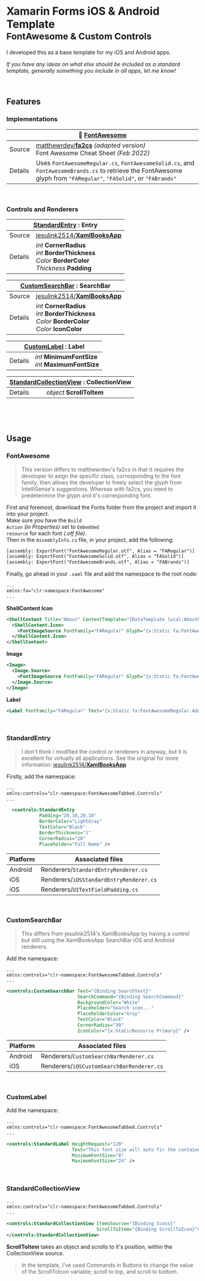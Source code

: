 <h1>Xamarin Forms iOS &amp; Android Template<br><sup>FontAwesome &amp; Custom Controls</sup></h1>
<p>I developed this as a base template for my iOS and Android apps.</p>
<p><i>If you have any ideas on what else should be included as a standard template, generally something you include in all apps, let me know!</i></p>

<p>&nbsp;</p>
<h2>Features</h2>
<h3>Implementations</h3>
<table>
  <thead>
    <tr>
      <th colspan="2">🌟 <b><a href="#FontAwesome">FontAwesome</a></b></th>
    </tr>
  </thead>
  <tbody>
    <tr>
      <td>Source</td>
      <td><a href="https://github.com/matthewrdev/fa2cs">matthewrdev/<b>fa2cs</b></a> <i>(adapted version)</i><br>Font Awesome Cheat Sheet <i>(Feb 2022)</i></td>
    </tr>
    <tr>
      <td>Details</td>
      <td>
        Uses <code>FontAwesomeRegular.cs</code>, <code>FontAwesomeSolid.cs</code>, and <code>FontAwesomeBrands.cs</code> to retrieve the FontAwesome glyph from <code>"FARegular"</code>, <code>"FASolid"</code>, or <code>"FABrands"</code>
      </td>
    </tr>
  </tbody>
</table>

<p>&nbsp;</p>
<h3>Controls and Renderers</h3>

<table>
  <thead>
    <tr>
      <th colspan="2"><a href="#StandardEntry">StandardEntry</a> : Entry</th>
    </tr>
  </thead>
  <tbody>
    <tr>
      <td>Source</td>
      <td><a href="https://github.com/jesulink2514/XamBooksApp/tree/feature/feat-entry">jesulink2514/<b>XamlBooksApp</b></a></td>
    </tr>
    <tr>
      <td>Details</td>
      <td>
        <i>int</i> <b>CornerRadius</b><br>
        <i>int</i> <b>BorderThickness</b><br>
        <i>Color</i> <b>BorderColor</b><br>
        <i>Thickness</i> <b>Padding</b>
      </td>
    </tr>
  </tbody>
</table>

<table>
  <thead>
    <tr>
      <th colspan="2"><a href="#CustomSearchBar">CustomSearchBar</a> : SearchBar</th>
    </tr>
  </thead>
  <tbody>
    <tr>
      <td>Source</td>
      <td><a href="https://github.com/jesulink2514/XamBooksApp/tree/feature/feat-entry">jesulink2514/<b>XamlBooksApp</b></a></td>
    </tr>
    <tr>
      <td>Details</td>
      <td>
        <i>int</i> <b>CornerRadius</b><br>
        <i>int</i> <b>BorderThickness</b><br>
        <i>Color</i> <b>BorderColor</b><br>
        <i>Color</i> <b>IconColor</b>
      </td>
    </tr>
  </tbody>
</table>

<table>
  <thead>
    <tr>
      <th colspan="2"><a href="#CustomLabel">CustomLabel</a> : Label</th>
    </tr>
  </thead>
  <tbody>
    <tr>
      <td>Details</td>
      <td>
        <i>int</i> <b>MinimumFontSize</b><br>
        <i>int</i> <b>MaximumFontSize</b>
      </td>
    </tr>
  </tbody>
</table>

<table>
  <thead>
    <tr>
      <th colspan="2"><a href="#StandardCollectionView">StandardCollectionView</a> : CollectionView</th>
    </tr>
  </thead>
  <tbody>
    <tr>
      <td>Details</td>
      <td>
        <i>object</i> <b>ScrollToItem</b>
      </td>
    </tr>
  </tbody>
</table>

<p>&nbsp;</p>
<p>&nbsp;</p>
<h2>Usage</h2>
<h3 id="FontAwesome">FontAwesome</h3>

<blockquote>This version differs to matthewrdev's fa2cs in that it requires the developer to asign the specific class, corresponding to the font family, then allows the developer to freely select the glyph from IntelliSense's suggestions. Whereas with fa2cs, you need to predetermine the glyph and it's corresponding font.</blockquote>

  First and foremost, download the Fonts folder from the project and import it into your project.<br>
  Make sure you have the <code>Build Action</code> <i>(in Properties)</i> set to <code>Embedded resource</code> for each font <i>(.otf file)</i>.<br>
  Then in the <code>AssemblyInfo.cs</code> file, in your project, add the following:

```xml
[assembly: ExportFont("FontAwesomeRegular.otf", Alias = "FARegular")]
[assembly: ExportFont("FontAwesomeSolid.otf", Alias = "FASolid")]
[assembly: ExportFont("FontAwesomeBrands.otf", Alias = "FABrands")] 
```

Finally, go ahead in your <code>.xaml</code> file and add the namespace to the root node:

  ```xml
...
  xmlns:fa="clr-namespace:FontAwesome"
...
  ```

  <b>ShellContent Icon</b>

  ```xml
  <ShellContent Title="About" ContentTemplate="{DataTemplate local:AboutPage}">
    <ShellContent.Icon>
      <FontImageSource FontFamily="FARegular" Glyph="{x:Static fa:FontAwesomeRegular.AddressBook}" />
    </ShellContent.Icon>
  </ShellContent>
  ```
  
  <b>Image</b>
  
  ```xml
  <Image>
    <Image.Source>
      <FontImageSource FontFamily="FARegular" Glyph="{x:Static fa:FontAwesomeRegular.AddressBook}" />
    </Image.Source>
  </Image>
  ```
  
  <b>Label</b>
  
  ```xml
  <Label FontFamily="FARegular" Text="{x:Static fa:FontAwesomeRegular.AddressBook}" />
  ```
  
  
<p>&nbsp;</p>
<h3 id="StandardEntry">StandardEntry</h3>

  <blockquote>I don't think I modified the control or renderers in anyway, but it is excellent for virtually all applications. See the original for more information: <a href="https://github.com/jesulink2514/XamBooksApp/tree/feature/feat-entry">jesulink2514/<b>XamlBooksApp</b></a></blockquote>
  
Firstly, add the namespace:

```xml
...
xmlns:controls="clr-namespace:FontAwesomeTabbed.Controls"
...
```
  
```xml
  <controls:StandardEntry
            Padding="20,10,20,10"
            BorderColor="LightGray"
            TextColor="Black"
            BorderThickness="1"
            CornerRadius="20"
            Placeholder="Full Name" />
```

<table>
  <thead>
    <tr>
      <th>Platform</th>
      <th>Associated files</th>
    </tr>
  </thead>
  <tbody>
    <tr>
      <td>Android</td>
      <td>Renderers/<code>StandardEntryRenderer.cs</code></td>
    </tr>
    <tr>
      <td>iOS</td>
      <td>Renderers/<code>iOSStandardEntryRenderer.cs</code></td>
    </tr>
    <tr>
      <td>iOS</td>
      <td>Renderers/<code>UITextFieldPadding.cs</code></td>
    </tr>
  </tbody>
</table>
  
<p>&nbsp;</p>
<h3 id="CustomSearchBar">CustomSearchBar</h3>

<blockquote>This differs from jesulink2514's XamlBooksApp by having a control but still using the XamlBooksApp SearchBar iOS and Android renderers.</blockquote>

Add the namespace:

```
...
xmlns:controls="clr-namespace:FontAwesomeTabbed.Controls"
...
```

```xml
<controls:CustomSearchBar Text="{Binding SearchText}"
                          SearchCommand="{Binding SearchCommand}"
                          BackgroundColor="White"
                          Placeholder="Search icon..."
                          PlaceholderColor="Gray"
                          TextColor="Black"
                          CornerRadius="30"
                          IconColor="{x:StaticResource Primary}" />
```

<table>
  <thead>
    <tr>
      <th>Platform</th>
      <th>Associated files</th>
    </tr>
  </thead>
  <tbody>
    <tr>
      <td>Android</td>
      <td>Renderers/<code>CustomSearchBarRenderer.cs</code></td>
    </tr>
    <tr>
      <td>iOS</td>
      <td>Renderers/<code>iOSCustomSearchBarRenderer.cs</code></td>
    </tr>
  </tbody>
</table>

<p>&nbsp;</p>
<h3 id="CustomLabel">CustomLabel</h3>

Add the namespace:

```xml
...
xmlns:controls="clr-namespace:FontAwesomeTabbed.Controls"
...
```

```xml
<controls:StandardLabel HeightRequest="120"
                        Text="This font size will auto fir the container, but make sure you set the HeightRequest"
                        MinimumFontSize="8"
                        MaximumFontSize="24" />
```


<p>&nbsp;</p>
<h3 id="StandardCollectionView">StandardCollectionView</h3>

```xml
...
xmlns:controls="clr-namespace:FontAwesomeTabbed.Controls"
...
```

```xml
<controls:StandardCollectionView ItemsSource="{Binding Icons}"
                                 ScrollToItem="{Binding ScrollToIcon}">
</controls:StandardCollectionView>
```

<b>ScrollToItem</b> takes an object and scrolls to it's position, within the CollectionView source.
<blockquote>In the template, I've used Commands in Buttons to change the value of the ScrollToIcon variable; scroll to top, and scroll to bottom.</blockquote>
